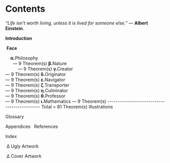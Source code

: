# Contents


<i>“Life isn't worth living, unless it is lived for someone else.”</i> ― <b>Albert Einstein</b>.

  <b>Introduction</b>
  
  <b>Face</b>
  
     <b>α.</b>Philosophy</br>       ― 9 Theorem(s)
     <b>β.</b>Nature</br>           ― 9 Theorem(s)
     <b>γ.</b>Creator</br>          ― 9 Theorem(s)
     <b>δ.</b>Originator</br>       ― 9 Theorem(s)
     <b>ε.</b>Navigator</br>        ― 9 Theorem(s)
     <b>ζ.</b>Transporter</br>      ― 9 Theorem(s)
     <b>η.</b>Culminator</br>       ― 9 Theorem(s)
     <b>θ.</b>Professor</br>        ― 9 Theorem(s)
     <b>ι.</b>Mathematics           ― 9 Theorem(s)
     ---------------------------------------------
     Total                          = 81 Theorem(s)
  Illustrations
  
  Glossary
  
  Appendices
  
  References
  
  Index
  
  ∆ Ugly Artwork
  
  ∆ Cover Artwork
